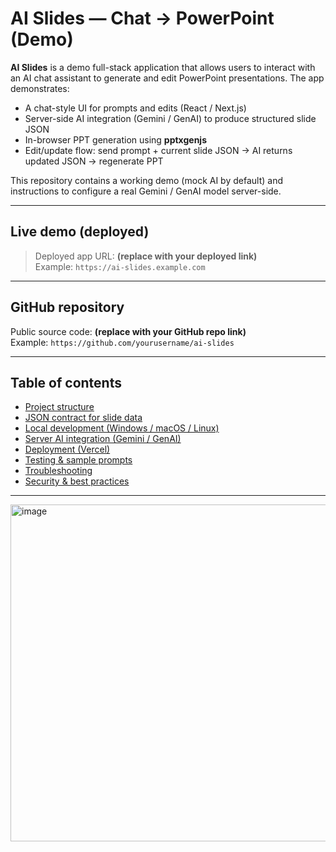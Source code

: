 # AI Slides — Chat → PowerPoint (Demo)

**AI Slides** is a demo full-stack application that allows users to interact with an AI chat assistant to generate and edit PowerPoint presentations. The app demonstrates:

- A chat-style UI for prompts and edits (React / Next.js)
- Server-side AI integration (Gemini / GenAI) to produce structured slide JSON
- In-browser PPT generation using **pptxgenjs**
- Edit/update flow: send prompt + current slide JSON → AI returns updated JSON → regenerate PPT

This repository contains a working demo (mock AI by default) and instructions to configure a real Gemini / GenAI model server-side.

---

## Live demo (deployed)
> Deployed app URL: **(replace with your deployed link)**  
Example: `https://ai-slides.example.com`

---

## GitHub repository
Public source code: **(replace with your GitHub repo link)**  
Example: `https://github.com/yourusername/ai-slides`

---

## Table of contents

- [Project structure](#project-structure)
- [JSON contract for slide data](#json-contract-for-slide-data)
- [Local development (Windows / macOS / Linux)](#local-development-windows--macos--linux)
- [Server AI integration (Gemini / GenAI)](#server-ai-integration-gemini--genai)
- [Deployment (Vercel)](#deployment-vercel)
- [Testing & sample prompts](#testing--sample-prompts)
- [Troubleshooting](#troubleshooting)
- [Security & best practices](#security--best-practices)

---

<img width="960" height="539" alt="image" src="https://github.com/user-attachments/assets/5c1984b9-917b-4696-862a-06e092b0ca42" />

